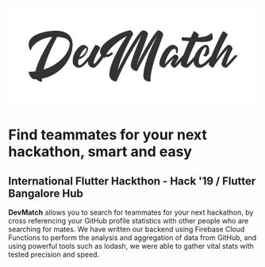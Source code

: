 <img src="./assets/logo.png" alt="DevMatch" height="200px" />

# Find teammates for your next hackathon, smart and easy
## International Flutter Hackthon - Hack '19 / Flutter Bangalore Hub

**DevMatch** allows you to search for teammates for your next hackathon, by cross referencing your GitHub profile statistics with other people who are searching for mates. We have written our backend using Firebase Cloud Functions to perform the analysis and aggregation of data from GitHub, and using powerful tools such as lodash, we were able to gather vital stats with tested precision and speed.

